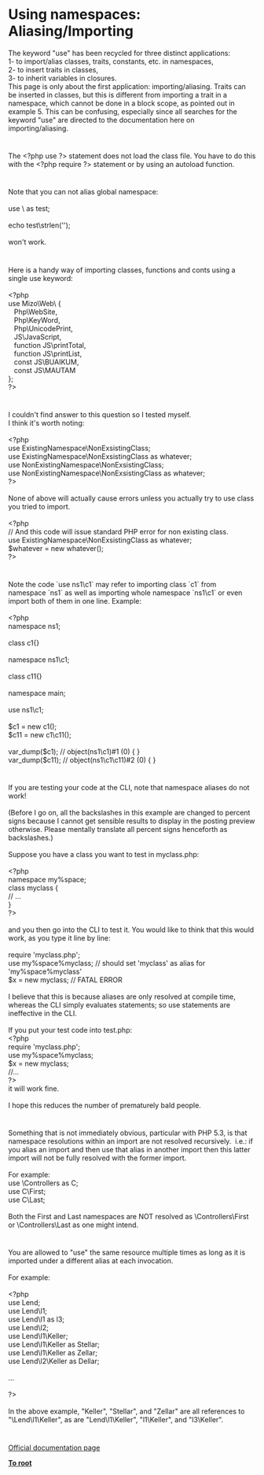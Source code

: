 # Using namespaces: Aliasing/Importing




<div class="phpcode"><span class="html">
The keyword &quot;use&quot; has been recycled for three distinct applications: <br>1- to import/alias classes, traits, constants, etc. in namespaces, <br>2- to insert traits in classes, <br>3- to inherit variables in closures. <br>This page is only about the first application: importing/aliasing. Traits can be inserted in classes, but this is different from importing a trait in a namespace, which cannot be done in a block scope, as pointed out in example 5. This can be confusing, especially since all searches for the keyword &quot;use&quot; are directed to the documentation here on importing/aliasing.</span>
</div>
  

#


<div class="phpcode"><span class="html">
The <span class="default">&lt;?php </span><span class="keyword">use </span><span class="default">?&gt;</span> statement does not load the class file. You have to do this with the <span class="default">&lt;?php </span><span class="keyword">require </span><span class="default">?&gt;</span> statement or by using an autoload function.</span>
</div>
  

#


<div class="phpcode"><span class="html">
Note that you can not alias global namespace:<br><br>use \ as test;<br><br>echo test\strlen(&apos;&apos;);<br><br>won&apos;t work.</span>
</div>
  

#


<div class="phpcode"><span class="html">
Here is a handy way of importing classes, functions and conts using a single use keyword:<br><br><span class="default">&lt;?php<br></span><span class="keyword">use </span><span class="default">Mizo</span><span class="keyword">\</span><span class="default">Web</span><span class="keyword">\ {<br>&#xA0;&#xA0; </span><span class="default">Php</span><span class="keyword">\</span><span class="default">WebSite</span><span class="keyword">,<br>&#xA0;&#xA0; </span><span class="default">Php</span><span class="keyword">\</span><span class="default">KeyWord</span><span class="keyword">,<br>&#xA0;&#xA0; </span><span class="default">Php</span><span class="keyword">\</span><span class="default">UnicodePrint</span><span class="keyword">,<br>&#xA0;&#xA0; </span><span class="default">JS</span><span class="keyword">\</span><span class="default">JavaScript</span><span class="keyword">, <br>&#xA0;&#xA0; function </span><span class="default">JS</span><span class="keyword">\</span><span class="default">printTotal</span><span class="keyword">, <br>&#xA0;&#xA0; function </span><span class="default">JS</span><span class="keyword">\</span><span class="default">printList</span><span class="keyword">, <br>&#xA0;&#xA0; const </span><span class="default">JS</span><span class="keyword">\</span><span class="default">BUAIKUM</span><span class="keyword">, <br>&#xA0;&#xA0; const </span><span class="default">JS</span><span class="keyword">\</span><span class="default">MAUTAM<br></span><span class="keyword">};<br></span><span class="default">?&gt;</span>
</span>
</div>
  

#


<div class="phpcode"><span class="html">
I couldn&apos;t find answer to this question so I tested myself. <br>I think it&apos;s worth noting:<br><br><span class="default">&lt;?php<br></span><span class="keyword">use </span><span class="default">ExistingNamespace</span><span class="keyword">\</span><span class="default">NonExsistingClass</span><span class="keyword">;<br>use </span><span class="default">ExistingNamespace</span><span class="keyword">\</span><span class="default">NonExsistingClass </span><span class="keyword">as </span><span class="default">whatever</span><span class="keyword">;<br>use </span><span class="default">NonExistingNamespace</span><span class="keyword">\</span><span class="default">NonExsistingClass</span><span class="keyword">;<br>use </span><span class="default">NonExistingNamespace</span><span class="keyword">\</span><span class="default">NonExsistingClass </span><span class="keyword">as </span><span class="default">whatever</span><span class="keyword">;<br></span><span class="default">?&gt;<br></span><br>None of above will actually cause errors unless you actually try to use class you tried to import. <br><br><span class="default">&lt;?php<br></span><span class="comment">// And this code will issue standard PHP error for non existing class.<br></span><span class="keyword">use </span><span class="default">ExistingNamespace</span><span class="keyword">\</span><span class="default">NonExsistingClass </span><span class="keyword">as </span><span class="default">whatever</span><span class="keyword">;<br></span><span class="default">$whatever </span><span class="keyword">= new </span><span class="default">whatever</span><span class="keyword">();<br></span><span class="default">?&gt;</span>
</span>
</div>
  

#


<div class="phpcode"><span class="html">
Note the code `use ns1\c1` may refer to importing class `c1` from namespace `ns1` as well as importing whole namespace `ns1\c1` or even import both of them in one line. Example:<br><br><span class="default">&lt;?php<br></span><span class="keyword">namespace </span><span class="default">ns1</span><span class="keyword">;<br><br>class </span><span class="default">c1</span><span class="keyword">{}<br><br>namespace </span><span class="default">ns1</span><span class="keyword">\</span><span class="default">c1</span><span class="keyword">;<br><br>class </span><span class="default">c11</span><span class="keyword">{}<br><br>namespace </span><span class="default">main</span><span class="keyword">;<br><br>use </span><span class="default">ns1</span><span class="keyword">\</span><span class="default">c1</span><span class="keyword">;<br><br></span><span class="default">$c1 </span><span class="keyword">= new </span><span class="default">c1</span><span class="keyword">();<br></span><span class="default">$c11 </span><span class="keyword">= new </span><span class="default">c1</span><span class="keyword">\</span><span class="default">c11</span><span class="keyword">();<br><br></span><span class="default">var_dump</span><span class="keyword">(</span><span class="default">$c1</span><span class="keyword">); </span><span class="comment">// object(ns1\c1)#1 (0) { }<br></span><span class="default">var_dump</span><span class="keyword">(</span><span class="default">$c11</span><span class="keyword">); </span><span class="comment">// object(ns1\c1\c11)#2 (0) { }</span>
</span>
</div>
  

#


<div class="phpcode"><span class="html">
If you are testing your code at the CLI, note that namespace aliases do not work!<br><br>(Before I go on, all the backslashes in this example are changed to percent signs because I cannot get sensible results to display in the posting preview otherwise. Please mentally translate all percent signs henceforth as backslashes.)<br><br>Suppose you have a class you want to test in myclass.php:<br><br><span class="default">&lt;?php<br></span><span class="keyword">namespace </span><span class="default">my</span><span class="keyword">%</span><span class="default">space</span><span class="keyword">;<br>class </span><span class="default">myclass </span><span class="keyword">{<br> </span><span class="comment">// ...<br></span><span class="keyword">}<br></span><span class="default">?&gt;<br></span><br>and you then go into the CLI to test it. You would like to think that this would work, as you type it line by line:<br><br>require &apos;myclass.php&apos;;<br>use my%space%myclass; // should set &apos;myclass&apos; as alias for &apos;my%space%myclass&apos;<br>$x = new myclass; // FATAL ERROR<br><br>I believe that this is because aliases are only resolved at compile time, whereas the CLI simply evaluates statements; so use statements are ineffective in the CLI.<br><br>If you put your test code into test.php:<br><span class="default">&lt;?php<br></span><span class="keyword">require </span><span class="string">&apos;myclass.php&apos;</span><span class="keyword">;<br>use </span><span class="default">my</span><span class="keyword">%</span><span class="default">space</span><span class="keyword">%</span><span class="default">myclass</span><span class="keyword">;<br></span><span class="default">$x </span><span class="keyword">= new </span><span class="default">myclass</span><span class="keyword">;<br></span><span class="comment">//...<br></span><span class="default">?&gt;<br></span>it will work fine.<br><br>I hope this reduces the number of prematurely bald people.</span>
</div>
  

#


<div class="phpcode"><span class="html">
Something that is not immediately obvious, particular with PHP 5.3, is that namespace resolutions within an import are not resolved recursively.&#xA0; i.e.: if you alias an import and then use that alias in another import then this latter import will not be fully resolved with the former import.<br><br>For example:<br>use \Controllers as C;<br>use C\First;<br>use C\Last;<br><br>Both the First and Last namespaces are NOT resolved as \Controllers\First or \Controllers\Last as one might intend.</span>
</div>
  

#


<div class="phpcode"><span class="html">
You are allowed to &quot;use&quot; the same resource multiple times as long as it is imported under a different alias at each invocation.<br><br>For example:<br><br><span class="default">&lt;?php<br></span><span class="keyword">use </span><span class="default">Lend</span><span class="keyword">;<br>use </span><span class="default">Lend</span><span class="keyword">\</span><span class="default">l1</span><span class="keyword">;<br>use </span><span class="default">Lend</span><span class="keyword">\</span><span class="default">l1 </span><span class="keyword">as </span><span class="default">l3</span><span class="keyword">;<br>use </span><span class="default">Lend</span><span class="keyword">\</span><span class="default">l2</span><span class="keyword">;<br>use </span><span class="default">Lend</span><span class="keyword">\</span><span class="default">l1</span><span class="keyword">\</span><span class="default">Keller</span><span class="keyword">;<br>use </span><span class="default">Lend</span><span class="keyword">\</span><span class="default">l1</span><span class="keyword">\</span><span class="default">Keller </span><span class="keyword">as </span><span class="default">Stellar</span><span class="keyword">;<br>use </span><span class="default">Lend</span><span class="keyword">\</span><span class="default">l1</span><span class="keyword">\</span><span class="default">Keller </span><span class="keyword">as </span><span class="default">Zellar</span><span class="keyword">;<br>use </span><span class="default">Lend</span><span class="keyword">\</span><span class="default">l2</span><span class="keyword">\</span><span class="default">Keller </span><span class="keyword">as </span><span class="default">Dellar</span><span class="keyword">;<br><br>...<br><br></span><span class="default">?&gt;<br></span><br>In the above example, &quot;Keller&quot;, &quot;Stellar&quot;, and &quot;Zellar&quot; are all references to &quot;\Lend\l1\Keller&quot;, as are &quot;Lend\l1\Keller&quot;, &quot;l1\Keller&quot;, and &quot;l3\Keller&quot;.</span>
</div>
  

#

[Official documentation page](https://www.php.net/manual/en/language.namespaces.importing.php)

**[To root](/)**
